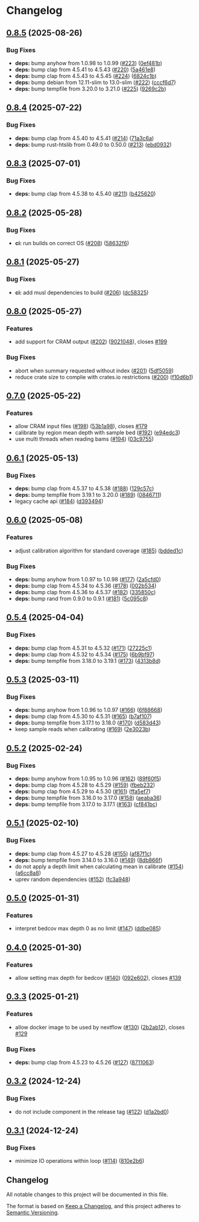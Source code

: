 # Changelog

## [0.8.5](https://github.com/sequinsbio/sequintools/compare/v0.8.4...v0.8.5) (2025-08-26)


### Bug Fixes

* **deps:** bump anyhow from 1.0.98 to 1.0.99 ([#223](https://github.com/sequinsbio/sequintools/issues/223)) ([0ef481b](https://github.com/sequinsbio/sequintools/commit/0ef481b01969ad87c946684a176ebb0a50e72c75))
* **deps:** bump clap from 4.5.41 to 4.5.43 ([#220](https://github.com/sequinsbio/sequintools/issues/220)) ([5a461e8](https://github.com/sequinsbio/sequintools/commit/5a461e8a3b6e812e317043a04c072d20f85775e4))
* **deps:** bump clap from 4.5.43 to 4.5.45 ([#224](https://github.com/sequinsbio/sequintools/issues/224)) ([6824c1b](https://github.com/sequinsbio/sequintools/commit/6824c1b9a60807672cc4fb2bdbe7b59df103227c))
* **deps:** bump debian from 12.11-slim to 13.0-slim ([#222](https://github.com/sequinsbio/sequintools/issues/222)) ([cccf6d7](https://github.com/sequinsbio/sequintools/commit/cccf6d7c30ac7c98b3cfacfae5b999256428040a))
* **deps:** bump tempfile from 3.20.0 to 3.21.0 ([#225](https://github.com/sequinsbio/sequintools/issues/225)) ([9269c2b](https://github.com/sequinsbio/sequintools/commit/9269c2bf647e549788015a62db2a9171bb52a60f))

## [0.8.4](https://github.com/sequinsbio/sequintools/compare/v0.8.3...v0.8.4) (2025-07-22)


### Bug Fixes

* **deps:** bump clap from 4.5.40 to 4.5.41 ([#214](https://github.com/sequinsbio/sequintools/issues/214)) ([71a3c6a](https://github.com/sequinsbio/sequintools/commit/71a3c6a6c7cb40296adbccc346ce3e66db7f3c6d))
* **deps:** bump rust-htslib from 0.49.0 to 0.50.0 ([#213](https://github.com/sequinsbio/sequintools/issues/213)) ([ebd0932](https://github.com/sequinsbio/sequintools/commit/ebd09328ba0eabe47f2d1ac9e1fbc063f580a377))

## [0.8.3](https://github.com/sequinsbio/sequintools/compare/v0.8.2...v0.8.3) (2025-07-01)


### Bug Fixes

* **deps:** bump clap from 4.5.38 to 4.5.40 ([#211](https://github.com/sequinsbio/sequintools/issues/211)) ([b425620](https://github.com/sequinsbio/sequintools/commit/b425620e46a3ab68bf16aea74f3d24a5d98fe49d))

## [0.8.2](https://github.com/sequinsbio/sequintools/compare/v0.8.1...v0.8.2) (2025-05-28)


### Bug Fixes

* **ci:** run builds on correct OS ([#208](https://github.com/sequinsbio/sequintools/issues/208)) ([58632f6](https://github.com/sequinsbio/sequintools/commit/58632f6354a32de51b49280d88cfad8d9d42922f))

## [0.8.1](https://github.com/sequinsbio/sequintools/compare/v0.8.0...v0.8.1) (2025-05-27)


### Bug Fixes

* **ci:** add musl dependencies to build ([#206](https://github.com/sequinsbio/sequintools/issues/206)) ([dc58325](https://github.com/sequinsbio/sequintools/commit/dc58325bccce040ab50bb1e4f65a42dcd09fcb7e))

## [0.8.0](https://github.com/sequinsbio/sequintools/compare/v0.7.0...v0.8.0) (2025-05-27)


### Features

* add support for CRAM output ([#202](https://github.com/sequinsbio/sequintools/issues/202)) ([9021048](https://github.com/sequinsbio/sequintools/commit/9021048aa066516a7f03211aacfa0b1fe8c051b7)), closes [#199](https://github.com/sequinsbio/sequintools/issues/199)


### Bug Fixes

* abort when summary requested without index ([#201](https://github.com/sequinsbio/sequintools/issues/201)) ([5df5059](https://github.com/sequinsbio/sequintools/commit/5df50590810c867d5fc50f771082fd3a9dd97656))
* reduce crate size to complie with crates.io restrictions ([#200](https://github.com/sequinsbio/sequintools/issues/200)) ([f10d6b1](https://github.com/sequinsbio/sequintools/commit/f10d6b16635b14e5256bc7116625e80355f86613))

## [0.7.0](https://github.com/sequinsbio/sequintools/compare/v0.6.1...v0.7.0) (2025-05-22)


### Features

* allow CRAM input files ([#198](https://github.com/sequinsbio/sequintools/issues/198)) ([53b1a98](https://github.com/sequinsbio/sequintools/commit/53b1a98f969eb387d691fac554978a2f0460febf)), closes [#179](https://github.com/sequinsbio/sequintools/issues/179)
* calibrate by region mean depth with sample bed ([#192](https://github.com/sequinsbio/sequintools/issues/192)) ([e94edc3](https://github.com/sequinsbio/sequintools/commit/e94edc3b088494a94a83b2fbe3bea990858e1c46))
* use multi threads when reading bams ([#194](https://github.com/sequinsbio/sequintools/issues/194)) ([03c9755](https://github.com/sequinsbio/sequintools/commit/03c9755c58ac52f17a0bafb80a79891289b0b5f7))

## [0.6.1](https://github.com/sequinsbio/sequintools/compare/v0.6.0...v0.6.1) (2025-05-13)


### Bug Fixes

* **deps:** bump clap from 4.5.37 to 4.5.38 ([#188](https://github.com/sequinsbio/sequintools/issues/188)) ([129c57c](https://github.com/sequinsbio/sequintools/commit/129c57ce983bf1bf23402134bb1c66c731055ef8))
* **deps:** bump tempfile from 3.19.1 to 3.20.0 ([#189](https://github.com/sequinsbio/sequintools/issues/189)) ([0846711](https://github.com/sequinsbio/sequintools/commit/084671184abc7adf066b84fb1c72cd55e0570754))
* legacy cache api ([#184](https://github.com/sequinsbio/sequintools/issues/184)) ([d393494](https://github.com/sequinsbio/sequintools/commit/d393494327c7be81dc90175fa4ebbb90b2e4c0d4))

## [0.6.0](https://github.com/sequinsbio/sequintools/compare/v0.5.4...v0.6.0) (2025-05-08)


### Features

* adjust calibration algorithm for standard coverage ([#185](https://github.com/sequinsbio/sequintools/issues/185)) ([bdded1c](https://github.com/sequinsbio/sequintools/commit/bdded1ca76bb1ba9ef548c7fff595117f98d7477))


### Bug Fixes

* **deps:** bump anyhow from 1.0.97 to 1.0.98 ([#177](https://github.com/sequinsbio/sequintools/issues/177)) ([2a5cfd0](https://github.com/sequinsbio/sequintools/commit/2a5cfd032b885a482fb0c89b604ad7d4df890b03))
* **deps:** bump clap from 4.5.34 to 4.5.36 ([#178](https://github.com/sequinsbio/sequintools/issues/178)) ([002b534](https://github.com/sequinsbio/sequintools/commit/002b534954f0ce8db1136a8facbc33979d1b59a4))
* **deps:** bump clap from 4.5.36 to 4.5.37 ([#182](https://github.com/sequinsbio/sequintools/issues/182)) ([335850c](https://github.com/sequinsbio/sequintools/commit/335850c0bf36267445abed81c96ad763d1a73fda))
* **deps:** bump rand from 0.9.0 to 0.9.1 ([#181](https://github.com/sequinsbio/sequintools/issues/181)) ([5c095c8](https://github.com/sequinsbio/sequintools/commit/5c095c892fa5729d6ee70c812aaa9f8ee2818383))

## [0.5.4](https://github.com/sequinsbio/sequintools/compare/v0.5.3...v0.5.4) (2025-04-04)


### Bug Fixes

* **deps:** bump clap from 4.5.31 to 4.5.32 ([#171](https://github.com/sequinsbio/sequintools/issues/171)) ([27225c1](https://github.com/sequinsbio/sequintools/commit/27225c18229df2fa2743d72ee6c4e11f18182800))
* **deps:** bump clap from 4.5.32 to 4.5.34 ([#175](https://github.com/sequinsbio/sequintools/issues/175)) ([6b9bf97](https://github.com/sequinsbio/sequintools/commit/6b9bf97e11ba1597f5183f3fc6259ab5ad77c7b8))
* **deps:** bump tempfile from 3.18.0 to 3.19.1 ([#173](https://github.com/sequinsbio/sequintools/issues/173)) ([4313b8d](https://github.com/sequinsbio/sequintools/commit/4313b8de62368859d666e91de9f77a0c177a1925))

## [0.5.3](https://github.com/sequinsbio/sequintools/compare/v0.5.2...v0.5.3) (2025-03-11)


### Bug Fixes

* **deps:** bump anyhow from 1.0.96 to 1.0.97 ([#166](https://github.com/sequinsbio/sequintools/issues/166)) ([6f88668](https://github.com/sequinsbio/sequintools/commit/6f88668efe0d227647789dd661e73521c3191193))
* **deps:** bump clap from 4.5.30 to 4.5.31 ([#165](https://github.com/sequinsbio/sequintools/issues/165)) ([b7af107](https://github.com/sequinsbio/sequintools/commit/b7af1078b4949386c9a145bc6a0f3df45e08ac20))
* **deps:** bump tempfile from 3.17.1 to 3.18.0 ([#170](https://github.com/sequinsbio/sequintools/issues/170)) ([d583d43](https://github.com/sequinsbio/sequintools/commit/d583d4330932a129b01470495776c36c2b545d7d))
* keep sample reads when calibrating ([#169](https://github.com/sequinsbio/sequintools/issues/169)) ([2e3023b](https://github.com/sequinsbio/sequintools/commit/2e3023b1c439c5bff5440e85997fbe0f92f37bf7))

## [0.5.2](https://github.com/sequinsbio/sequintools/compare/v0.5.1...v0.5.2) (2025-02-24)


### Bug Fixes

* **deps:** bump anyhow from 1.0.95 to 1.0.96 ([#162](https://github.com/sequinsbio/sequintools/issues/162)) ([89f60f5](https://github.com/sequinsbio/sequintools/commit/89f60f5376e006c9ad7c77464c14de6b0eb2437c))
* **deps:** bump clap from 4.5.28 to 4.5.29 ([#159](https://github.com/sequinsbio/sequintools/issues/159)) ([fbeb232](https://github.com/sequinsbio/sequintools/commit/fbeb23259072b935a70548e17c5eb4ed8d20613f))
* **deps:** bump clap from 4.5.29 to 4.5.30 ([#161](https://github.com/sequinsbio/sequintools/issues/161)) ([ffa5ef7](https://github.com/sequinsbio/sequintools/commit/ffa5ef7676d4a5b4d2ef88c6ee8f653189607f66))
* **deps:** bump tempfile from 3.16.0 to 3.17.0 ([#158](https://github.com/sequinsbio/sequintools/issues/158)) ([aeaba36](https://github.com/sequinsbio/sequintools/commit/aeaba36311ff1ae4615212caeddbe48af7e127e8))
* **deps:** bump tempfile from 3.17.0 to 3.17.1 ([#163](https://github.com/sequinsbio/sequintools/issues/163)) ([cf841bc](https://github.com/sequinsbio/sequintools/commit/cf841bc7bc6e3b4abf85c05c70d5e1b3d8f65db4))

## [0.5.1](https://github.com/sequinsbio/sequintools/compare/v0.5.0...v0.5.1) (2025-02-10)


### Bug Fixes

* **deps:** bump clap from 4.5.27 to 4.5.28 ([#155](https://github.com/sequinsbio/sequintools/issues/155)) ([af87f1c](https://github.com/sequinsbio/sequintools/commit/af87f1ce6622916129b552873aa32e21ddf26d27))
* **deps:** bump tempfile from 3.14.0 to 3.16.0 ([#149](https://github.com/sequinsbio/sequintools/issues/149)) ([8db866f](https://github.com/sequinsbio/sequintools/commit/8db866f1aeafcbfc2b588bcb290aceaee96da012))
* do not apply a depth limit when calculating mean in calibrate ([#154](https://github.com/sequinsbio/sequintools/issues/154)) ([a6cc8a8](https://github.com/sequinsbio/sequintools/commit/a6cc8a85f92b53ac2ede2d0c1c32f56dbc07fbc7))
* uprev random dependencies ([#152](https://github.com/sequinsbio/sequintools/issues/152)) ([fc3a948](https://github.com/sequinsbio/sequintools/commit/fc3a9489f1f59022b44183ec2c0b04f12f8aa41d))

## [0.5.0](https://github.com/sequinsbio/sequintools/compare/v0.4.0...v0.5.0) (2025-01-31)


### Features

* interpret bedcov max depth 0 as no limit ([#147](https://github.com/sequinsbio/sequintools/issues/147)) ([ddbe085](https://github.com/sequinsbio/sequintools/commit/ddbe085f45cb3181d33d93b6735ee0030682ef9d))

## [0.4.0](https://github.com/sequinsbio/sequintools/compare/v0.3.3...v0.4.0) (2025-01-30)


### Features

* allow setting max depth for bedcov ([#140](https://github.com/sequinsbio/sequintools/issues/140)) ([092e602](https://github.com/sequinsbio/sequintools/commit/092e602fc1b7227dd0396395d055ccf5241ef45c)), closes [#139](https://github.com/sequinsbio/sequintools/issues/139)

## [0.3.3](https://github.com/sequinsbio/sequintools/compare/v0.3.2...v0.3.3) (2025-01-21)


### Features

* allow docker image to be used by nextflow ([#130](https://github.com/sequinsbio/sequintools/issues/130)) ([2b2ab12](https://github.com/sequinsbio/sequintools/commit/2b2ab12017f456b176d98abb878843e89c3f620d)), closes [#129](https://github.com/sequinsbio/sequintools/issues/129)


### Bug Fixes

* **deps:** bump clap from 4.5.23 to 4.5.26 ([#127](https://github.com/sequinsbio/sequintools/issues/127)) ([8711063](https://github.com/sequinsbio/sequintools/commit/8711063d708dd2ed4aef3b2d85774e37d7720f40))

## [0.3.2](https://github.com/sequinsbio/sequintools/compare/v0.3.1...v0.3.2) (2024-12-24)


### Bug Fixes

* do not include component in the release tag ([#122](https://github.com/sequinsbio/sequintools/issues/122)) ([d1a2bd0](https://github.com/sequinsbio/sequintools/commit/d1a2bd05eb3b2e0b5412ee667a9690decfca0cb1))

## [0.3.1](https://github.com/sequinsbio/sequintools/compare/sequintools-v0.3.0...sequintools-v0.3.1) (2024-12-24)


### Bug Fixes

* minimize IO operations within loop ([#114](https://github.com/sequinsbio/sequintools/issues/114)) ([810e2b6](https://github.com/sequinsbio/sequintools/commit/810e2b6fae347144b303b7dd22b742a7d08c9f5d))

## Changelog

All notable changes to this project will be documented in this file.

The format is based on [Keep a Changelog](https://keepachangelog.com/en/1.0.0/),
and this project adheres to [Semantic Versioning](https://semver.org/spec/v2.0.0.html).
